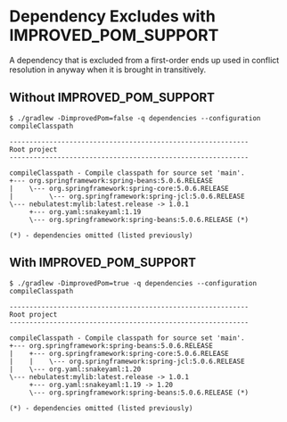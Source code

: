 Dependency Excludes with IMPROVED_POM_SUPPORT
=============================================

A dependency that is excluded from a first-order ends up used in conflict resolution in anyway when it is brought in transitively.


Without IMPROVED_POM_SUPPORT
----------------------------

```
$ ./gradlew -DimprovedPom=false -q dependencies --configuration compileClasspath

------------------------------------------------------------
Root project
------------------------------------------------------------

compileClasspath - Compile classpath for source set 'main'.
+--- org.springframework:spring-beans:5.0.6.RELEASE
|    \--- org.springframework:spring-core:5.0.6.RELEASE
|         \--- org.springframework:spring-jcl:5.0.6.RELEASE
\--- nebulatest:mylib:latest.release -> 1.0.1
     +--- org.yaml:snakeyaml:1.19
     \--- org.springframework:spring-beans:5.0.6.RELEASE (*)

(*) - dependencies omitted (listed previously)
```

With IMPROVED_POM_SUPPORT
-------------------------

```
$ ./gradlew -DimprovedPom=true -q dependencies --configuration compileClasspath

------------------------------------------------------------
Root project
------------------------------------------------------------

compileClasspath - Compile classpath for source set 'main'.
+--- org.springframework:spring-beans:5.0.6.RELEASE
|    +--- org.springframework:spring-core:5.0.6.RELEASE
|    |    \--- org.springframework:spring-jcl:5.0.6.RELEASE
|    \--- org.yaml:snakeyaml:1.20
\--- nebulatest:mylib:latest.release -> 1.0.1
     +--- org.yaml:snakeyaml:1.19 -> 1.20
     \--- org.springframework:spring-beans:5.0.6.RELEASE (*)

(*) - dependencies omitted (listed previously)
```
